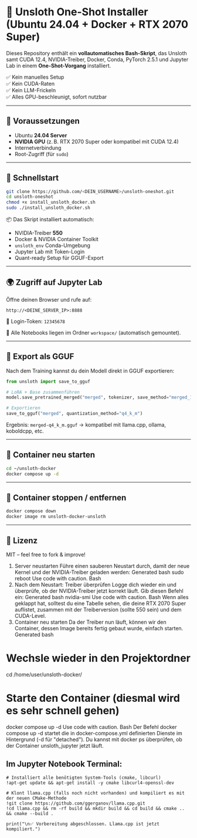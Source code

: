 # 🦥 Unsloth One-Shot Installer (Ubuntu 24.04 + Docker + RTX 2070 Super)

Dieses Repository enthält ein **vollautomatisches Bash-Skript**, das Unsloth samt CUDA 12.4, NVIDIA-Treiber, Docker, Conda, PyTorch 2.5.1 und Jupyter Lab in einem **One-Shot-Vorgang** installiert.

✅ Kein manuelles Setup  
✅ Kein CUDA-Raten  
✅ Kein LLM-Frickeln  
✅ Alles GPU-beschleunigt, sofort nutzbar

---

## 🔧 Voraussetzungen

- Ubuntu **24.04 Server**
- **NVIDIA GPU** (z. B. RTX 2070 Super oder kompatibel mit CUDA 12.4)
- Internetverbindung
- Root-Zugriff (für `sudo`)

---

## 🚀 Schnellstart

```bash
git clone https://github.com/<DEIN_USERNAME>/unsloth-oneshot.git
cd unsloth-oneshot
chmod +x install_unsloth_docker.sh
sudo ./install_unsloth_docker.sh
```

📦 Das Skript installiert automatisch:

- NVIDIA-Treiber **550**
- Docker & NVIDIA Container Toolkit
- `unsloth_env` Conda-Umgebung
- Jupyter Lab mit Token-Login
- Quant-ready Setup für GGUF-Export

---

## 🌍 Zugriff auf Jupyter Lab

Öffne deinen Browser und rufe auf:

```
http://<DEINE_SERVER_IP>:8888
```

🔐 Login-Token: `12345678`

📁 Alle Notebooks liegen im Ordner `workspace/` (automatisch gemountet).

---

## 📄 Export als GGUF

Nach dem Training kannst du dein Modell direkt in GGUF exportieren:

```python
from unsloth import save_to_gguf

# LoRA + Base zusammenführen
model.save_pretrained_merged("merged", tokenizer, save_method="merged_16bit")

# Exportieren
save_to_gguf("merged", quantization_method="q4_k_m")
```

Ergebnis: `merged-q4_k_m.gguf` → kompatibel mit llama.cpp, ollama, koboldcpp, etc.

---

## 🔁 Container neu starten

```bash
cd ~/unsloth-docker
docker compose up -d
```

---

## 🛯️ Container stoppen / entfernen

```bash
docker compose down
docker image rm unsloth-docker-unsloth
```

---

## 📝 Lizenz

MIT – feel free to fork & improve!


1. Server neustarten
Führe einen sauberen Neustart durch, damit der neue Kernel und der NVIDIA-Treiber geladen werden:
Generated bash
sudo reboot
Use code with caution.
Bash
2. Nach dem Neustart: Treiber überprüfen
Logge dich wieder ein und überprüfe, ob der NVIDIA-Treiber jetzt korrekt läuft. Gib diesen Befehl ein:
Generated bash
nvidia-smi
Use code with caution.
Bash
Wenn alles geklappt hat, solltest du eine Tabelle sehen, die deine RTX 2070 Super auflistet, zusammen mit der Treiberversion (sollte 550 sein) und dem CUDA-Level.
3. Container neu starten
Da der Treiber nun läuft, können wir den Container, dessen Image bereits fertig gebaut wurde, einfach starten.
Generated bash
# Wechsle wieder in den Projektordner
cd /home/user/unsloth-docker/

# Starte den Container (diesmal wird es sehr schnell gehen)
docker compose up -d
Use code with caution.
Bash
Der Befehl docker compose up -d startet die in docker-compose.yml definierten Dienste im Hintergrund (-d für "detached").
Du kannst mit docker ps überprüfen, ob der Container unsloth_jupyter jetzt läuft.



## Im Jupyter Notebook Terminal:


```
# Installiert alle benötigten System-Tools (cmake, libcurl)
!apt-get update && apt-get install -y cmake libcurl4-openssl-dev

# Klont llama.cpp (falls noch nicht vorhanden) und kompiliert es mit der neuen CMake-Methode
!git clone https://github.com/ggerganov/llama.cpp.git
!cd llama.cpp && rm -rf build && mkdir build && cd build && cmake .. && cmake --build .

print("\n✅ Vorbereitung abgeschlossen. Llama.cpp ist jetzt kompiliert.")
```


